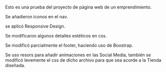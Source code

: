Esto es una prueba del proyecto  de página web de un emprendimiento.

Se añadieron iconos en el nav.

se aplicó Responsive Design.

Se modificaron algunos detalles estéticos en css. 

Se modificó parcialmente el footer, haciendo uso de Boostrap.

Se uso resors para añadir animaciones en las Social Media, también se modificó levemente el css de dicho archivo para que sea acorde a la Tienda diseñada.